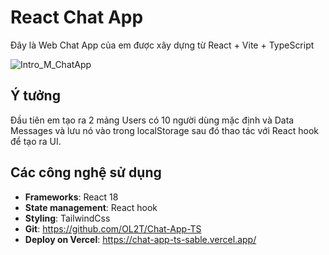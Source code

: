 # React Chat App

Đây là Web Chat App của em được xây dựng từ React + Vite + TypeScript

![Intro_M_ChatApp](https://github.com/user-attachments/assets/898bfaf7-f056-4dcd-b258-fd00ea5954c2)

## Ý tưởng

Đầu tiên em tạo ra 2 mảng Users có 10 người dùng mặc định và Data Messages và lưu nó vào trong localStorage sau đó thao tác với React hook để tạo ra UI.

## Các công nghệ sử dụng

- **Frameworks**: React 18
- **State management**: React hook
- **Styling**: TailwindCss
- **Git**: https://github.com/OL2T/Chat-App-TS
- **Deploy on Vercel**: https://chat-app-ts-sable.vercel.app/
